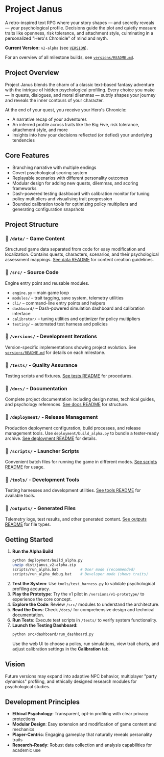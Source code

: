 # Project Janus
A retro-inspired text RPG where your story shapes — and secretly reveals — your psychological profile. Decisions guide the plot and quietly measure traits like openness, risk tolerance, and attachment style, culminating in a personalized "Hero's Chronicle" of mind and myth.

**Current Version:** `v2-alpha` (see [`VERSION`](VERSION)).

For an overview of all milestone builds, see [`versions/README.md`](versions/README.md).

## Project Overview
Project Janus blends the charm of a classic text-based fantasy adventure with the intrigue of hidden psychological profiling. Every choice you make — in quests, dialogues, and moral dilemmas — subtly shapes your journey and reveals the inner contours of your character.

At the end of your quest, you receive your Hero's Chronicle:
- A narrative recap of your adventures
- An inferred profile across traits like the Big Five, risk tolerance, attachment style, and more
- Insights into how your decisions reflected (or defied) your underlying tendencies

## Core Features
- Branching narrative with multiple endings
- Covert psychological scoring system
- Replayable scenarios with different personality outcomes
- Modular design for adding new quests, dilemmas, and scoring frameworks
- Dash-powered testing dashboard with calibration monitor for tuning policy multipliers and visualising trait progression
- Bounded calibration tools for optimizing policy multipliers and generating configuration snapshots

## Project Structure

### 📁 `/data/` - Game Content
Structured game data separated from code for easy modification and localization. Contains quests, characters, scenarios, and their psychological assessment mappings. [See data README](data/README.md) for content creation guidelines.

### 📁 `/src/` - Source Code
Engine entry point and reusable modules.
- `engine.py` – main game loop
- `modules/` – trait tagging, save system, telemetry utilities
- `cli/` – command-line entry points and helpers
- `dashboard/` – Dash-powered simulation dashboard and calibration interface
- `calibrator/` – tuning utilities and optimizer for policy multipliers
- `testing/` – automated test harness and policies

### 📁 `/versions/` - Development Iterations
Version-specific implementations showing project evolution. See [`versions/README.md`](versions/README.md) for details on each milestone.

### 📁 `/tests/` - Quality Assurance
Testing scripts and fixtures. [See tests README](tests/README.md) for procedures.

### 📁 `/docs/` - Documentation
Complete project documentation including design notes, technical guides, and psychology references. [See docs README](docs/README.md) for structure.

### 📁 `/deployment/` - Release Management
Production deployment configuration, build processes, and release management tools. Use `deployment/build_alpha.py` to bundle a tester-ready archive. [See deployment README](deployment/README.md) for details.

### 📁 `/scripts/` - Launcher Scripts
Convenient batch files for running the game in different modes. [See scripts README](scripts/README.md) for usage.

### 📁 `/tools/` - Development Tools  
Testing harnesses and development utilities. [See tools README](tools/README.md) for available tools.

### 📁 `/outputs/` - Generated Files
Telemetry logs, test results, and other generated content. [See outputs README](outputs/README.md) for file types.

## Getting Started
1. **Run the Alpha Build**
   ```bash
   python deployment/build_alpha.py
   unzip dist/janus_v2-alpha.zip
   scripts/run_alpha.bat          # User mode (recommended)
   scripts/run_alpha_debug.bat    # Developer mode (shows traits)
   ```
2. **Test the System**: Use `tools/test_harness.py` to validate psychological profiling accuracy.
3. **Play the Prototype**: Try the v1 pilot in `/versions/v1-prototype/` to experience the core concept.
4. **Explore the Code**: Review `/src/` modules to understand the architecture.
5. **Read the Docs**: Check `/docs/` for comprehensive design and technical documentation.
6. **Run Tests**: Execute test scripts in `/tests/` to verify system functionality.
7. **Launch the Testing Dashboard**:
   ```bash
   python src/dashboard/run_dashboard.py
   ```
   Use the web UI to choose a policy, run simulations, view trait charts, and adjust calibration settings in the **Calibration** tab.

## Vision
Future versions may expand into adaptive NPC behavior, multiplayer "party dynamics" profiling, and ethically designed research modules for psychological studies.

## Development Principles
- **Ethical Psychology**: Transparent, opt-in profiling with clear privacy protections
- **Modular Design**: Easy extension and modification of game content and mechanics
- **Player-Centric**: Engaging gameplay that naturally reveals personality traits
- **Research-Ready**: Robust data collection and analysis capabilities for academic use
